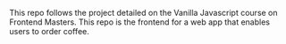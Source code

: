 This repo follows the project detailed on the Vanilla Javascript course on Frontend Masters. This repo is the frontend for a web app that enables users to order coffee.
